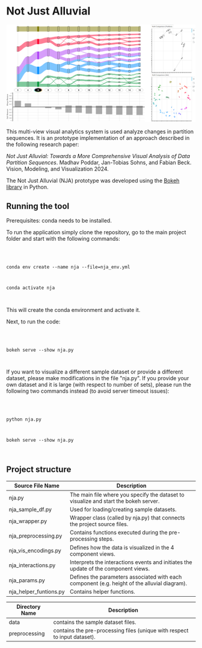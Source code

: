 # Not Just Alluvial

![Not Just Alluvial - Teaser Figure](teaser.PNG "Illustrating Not Just Alluvial by depicting different clustering results obtained by varying the number of clusters in k-means.")

This multi-view visual analytics system is used analyze changes in partition sequences. It is an prototype implementation of an approach described in the following research paper:

*Not Just Alluvial: Towards a More Comprehensive Visual Analysis of Data Partition Sequences*. Madhav Poddar, Jan-Tobias Sohns, and Fabian Beck. Vision, Modeling, and Visualization 2024.

The Not Just Alluvial (NJA) prototype was developed using the [Bokeh library](https://bokeh.pydata.org/en/latest/) in Python.

## Running the tool

Prerequisites: conda needs to be installed.

To run the application simply clone the repository, go to the main project folder and start with the following commands:

<code>

conda env create --name nja --file=nja_env.yml

conda activate nja

</code>

This will create the conda environment and activate it.

Next, to run the code: 

<code>

bokeh serve --show nja.py

</code>

If you want to visualize a different sample dataset or provide a different dataset, please make modifications in the file "nja.py". If you provide your own dataset and it is large (with respect to number of sets), please run the following two commands instead (to avoid server timeout issues):

<code>

python nja.py

bokeh serve --show nja.py

</code>

## Project structure

| Source File Name         | Description                                                                                    |
|--------------------------|------------------------------------------------------------------------------------------------|
| nja.py                   | The main file where you specify the dataset to visualize and start the bokeh server.           |
| nja_sample_df.py         | Used for loading/creating sample datasets.                                                     |
| nja_wrapper.py           | Wrapper class (called by nja.py) that connects the project source files.                       |
| nja_preprocessing.py     | Contains functions executed during the pre-processing steps.                                   |
| nja_vis_encodings.py     | Defines how the data is visualized in the 4 component views.                                   |
| nja_interactions.py      | Interprets the interactions events and initiates the update of the component views.            |
| nja_params.py            | Defines the parameters associated with each component (e.g. height of the alluvial diagram).   |
| nja_helper_funtions.py   | Contains helper functions.                                                                     |


| Directory Name           | Description                                                                                    |
|--------------------------|------------------------------------------------------------------------------------------------|
| data                     | contains the sample dataset files.                                                             |
| preprocessing            | contains the pre-processing files (unique with respect to input dataset).                      | 

